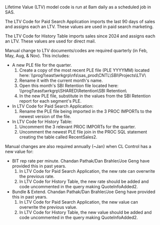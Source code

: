Lifetime Value (LTV) model code is run at 8am daily as a scheduled job in SAS.

The LTV Code for Paid Search Application imports the last 90 days of sales and assigns each an LTV. These values are used in paid search marketing.

The LTV Code for History Table imports sales since 2024 and assigns each an LTV. These values are used for direct mail.

Manual change to LTV documents/codes are required quarterly (in Feb, May, Aug, & Nov). This includes:
  - A new PLE file for the quarter.
    1. Create a copy of the most recent PLE file (PLE YYYYMM) located here: \\\prog1\east\wrkgrp\nfs\sas_prod\CNTL\SBI\Projects\LTV\
    2. Rename it with the current month's name.
    3. Open this month's SBI Retention file located here: \\\prog1\east\wrkgrp\SHARED\Retention\SBI Retention\
    4. In the new PLE file, substitute in the values from the SBI Retention report for each segment's PLE.
  - In LTV Code for Paid Search Application:
    1. Rename the PLE file being imported in the 3 PROC IMPORTs to the newest version of the file.
  - In LTV Code for History Table:
    1. Uncomment the 3 relevant PROC IMPORTs for the quarter.
    2. Uncomment the newest PLE file join in the PROC SQL statement creating the table called RecentSales2.

Manual changes are also required annually (~Jan) when CL Control has a new value for:
  - BIT rep rate per minute. Chandan Pathak/Dan Brahler/Joe Geng have provided this in past years.
    1. In LTV Code for Paid Search Application, the new rate can overwrite the previous rate.
    2. In LTV Code for History Table, the new rate should be added and code uncommented in the query making QuoteInfoAdded2.
  - Bundle & Extend. Chandan Pathak/Dan Brahler/Joe Geng have provided this in past years.
    1. In LTV Code for Paid Search Application, the new value can overwrite the previous value.
    2. In LTV Code for History Table, the new value should be added and code uncommented in the query making QuoteInfoAdded2.
